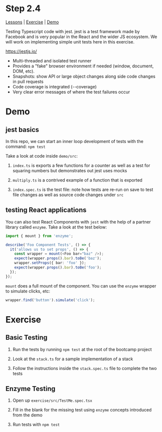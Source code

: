 # Step 2.4

[Lessons](../) | [Exercise](./exercise/) | [Demo](./demo/)

Testing Typescript code with jest. jest is a test framework made by Facebook and is very popular in the React and the wider JS ecosystem. We will work on implementing simple unit tests here in this exercise.

https://jestjs.io/

- Multi-threaded and isolated test runner
- Provides a "fake" browser environment if needed (window, document, DOM, etc).
- Snapshots: show API or large object changes along side code changes in pull requests
- Code coverage is integrated (--coverage)
- Very clear error messages of where the test failures occur

# Demo

## jest basics

In this repo, we can start an inner loop development of tests with the command: `npm test`

Take a look at code inside `demo/src`:

1. `index.ts` is exports a few functions for a counter as well as a test for squaring numbers but demonstrates out jest uses mocks

2. `multiply.ts` is a contrived example of a function that is exported

3. `index.spec.ts` is the test file: note how tests are re-run on save to test file changes as well as source code changes under `src`

## testing React applications

You can also test React Components with `jest` with the help of a partner library called `enzyme`. Take a look at the test below:

```ts
import { mount } from 'enzyme';

describe('Foo Component Tests', () => {
  it('allows us to set props', () => {
    const wrapper = mount(<Foo bar="baz" />);
    expect(wrapper.props().bar).toBe('baz');
    wrapper.setProps({ bar: 'foo' });
    expect(wrapper.props().bar).toBe('foo');
  });
});
```

`mount` does a full mount of the component. You can use the `enzyme` wrapper to simulate clicks, etc:

```ts
wrapper.find('button').simulate('click');
```

# Exercise

## Basic Testing

1. Run the tests by running `npm test` at the root of the bootcamp project

2. Look at the `stack.ts` for a sample implementation of a stack

3. Follow the instructions inside the `stack.spec.ts` file to complete the two tests

## Enzyme Testing

1. Open up `exercise/src/TestMe.spec.tsx`

2. Fill in the blank for the missing test using `enzyme` concepts introduced from the demo

3. Run tests with `npm test`
